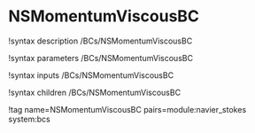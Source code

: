 # NSMomentumViscousBC

!syntax description /BCs/NSMomentumViscousBC

!syntax parameters /BCs/NSMomentumViscousBC

!syntax inputs /BCs/NSMomentumViscousBC

!syntax children /BCs/NSMomentumViscousBC

!tag name=NSMomentumViscousBC pairs=module:navier_stokes system:bcs

